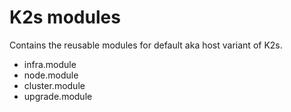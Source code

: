 <!--
SPDX-FileCopyrightText: © 2024 Siemens Healthineers AG
SPDX-License-Identifier: MIT
-->

# **K2s modules**

Contains the reusable modules for default aka host variant of K2s.

* infra.module
* node.module
* cluster.module
* upgrade.module